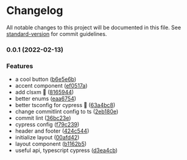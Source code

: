 # Changelog

All notable changes to this project will be documented in this file. See [standard-version](https://github.com/conventional-changelog/standard-version) for commit guidelines.

### 0.0.1 (2022-02-13)


### Features

* a cool button ([b6e5e6b](https://github.com/LordRonz/lordronz-site/commit/b6e5e6b3899a278ff28e50035a031cc7eb86718a))
* accent component ([ef0517a](https://github.com/LordRonz/lordronz-site/commit/ef0517ab437b8c494cc1187c2ec2c08555ee0865))
* add clsxm :rocket: ([8165944](https://github.com/LordRonz/lordronz-site/commit/8165944e8d0028b99a16c49fe0b5449438bfdbf1))
* better enums ([eaa6754](https://github.com/LordRonz/lordronz-site/commit/eaa67542fedef3e0fda05ba4d37ca62543143ba2))
* better tsconfig for cypress :rocket: ([63a4bc8](https://github.com/LordRonz/lordronz-site/commit/63a4bc8a3a54e34b44b882faec57b7e6e6013cff))
* change commitlint config to ts ([2eb180e](https://github.com/LordRonz/lordronz-site/commit/2eb180e8a1c381f71b9edec717dd0cf337e756f7))
* commit lint ([36bc23e](https://github.com/LordRonz/lordronz-site/commit/36bc23e9a1a226e820d07382ac750ad22fdf9a66))
* cypress config ([f79c239](https://github.com/LordRonz/lordronz-site/commit/f79c239926f5a7d40ec8a2b2d41eb5cfbe68c673))
* header and footer ([424c544](https://github.com/LordRonz/lordronz-site/commit/424c544f91aa8536603a03ead2a9afd71833875b))
* initialize layout ([00afd42](https://github.com/LordRonz/lordronz-site/commit/00afd4255ae8c245fb179c5adbe36ec7654666fc))
* layout component ([b1162b5](https://github.com/LordRonz/lordronz-site/commit/b1162b5bb360973c8e1cae33b3f6fee3bcd53562))
* useful api, typescript cypress ([d3ea4cb](https://github.com/LordRonz/lordronz-site/commit/d3ea4cb3630e175830cb1b060938299a67971aea))
